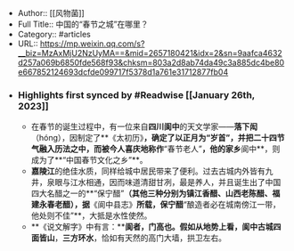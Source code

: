 - Author:: [[风物菌]]
- Full Title:: 中国的“春节之城”在哪里？
- Category:: #articles
- URL:: https://mp.weixin.qq.com/s?__biz=MzAxMjU2NzUyMA==&mid=2657180421&idx=2&sn=9aafca4632d257a069b6850fde568f93&chksm=803a2d8ab74da49c3a885dc4be80e667852124693dcfde099717f5378d1a761e31712877fb04
- ### Highlights first synced by #Readwise [[January 26th, 2023]]
    - 在春节的诞生过程中，有一位来自**四川阆中**的天文学家——**落下闳**（hóng），因制定了**《太初历》**，确定了以正月为“岁首”，并把二十四节气融入历法之中，而被今人喜庆地称作**“春节老人”**，他的家乡**阆中**，则成为了**“中国春节文化之乡”**。
    - **嘉陵江**的绝佳水质，同样给城中居民带来了便利。过去古城内外皆有九井，泉眼与江水相通，因而味道清甜甘冽，最是养人，并且诞生出了中国四大名醋之一的**“保宁醋”**（其他三种分别为镇江香醋、山西老陈醋、福建永春老醋），据**《阆中县志》**所载，保宁醋**“酿造者必在城南傍江一带，他处则不佳”**，大抵是水性使然。
    - **《说文解字》中有言：****阆者，门高也。**假如从地势上看，**阆中**古城**四面皆山**，**三方环水**，恰如有天然的高门大墙，拱卫左右。

